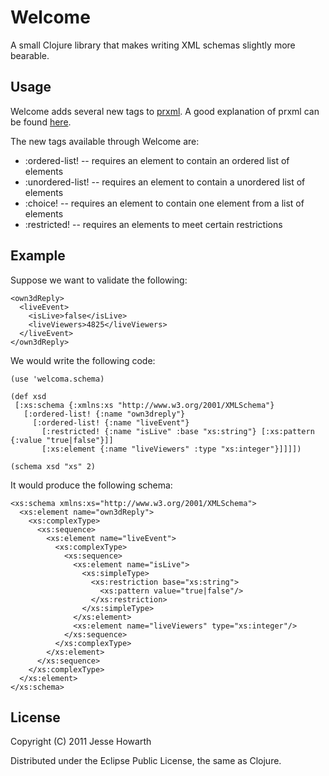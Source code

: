 Welcome
=======

A small Clojure library that makes writing XML schemas slightly more bearable.

Usage
-----
Welcome adds several new tags to [prxml](http://richhickey.github.com/clojure-contrib/prxml-api.html).
A good explanation of prxml can be found [here](http://nakkaya.com/2009/10/10/processing-xml-with-clojure/). 

The new tags available through Welcome are:

* :ordered-list! -- requires an element to contain an ordered list of elements
* :unordered-list! -- requires an element to contain a unordered list of elements
* :choice! -- requires an element to contain one element from a list of elements
* :restricted! -- requires an elements to meet certain restrictions


Example
-------

Suppose we want to validate the following:

    <own3dReply>
      <liveEvent>
        <isLive>false</isLive>
        <liveViewers>4825</liveViewers>
      </liveEvent>
    </own3dReply>

We would write the following code:
    
    (use 'welcoma.schema)

    (def xsd 
     [:xs:schema {:xmlns:xs "http://www.w3.org/2001/XMLSchema"}
       [:ordered-list! {:name "own3dreply"}
         [:ordered-list! {:name "liveEvent"}
           [:restricted! {:name "isLive" :base "xs:string"} [:xs:pattern {:value "true|false"}]]
           [:xs:element {:name "liveViewers" :type "xs:integer"}]]]])

    (schema xsd "xs" 2)

It would produce the following schema:

    <xs:schema xmlns:xs="http://www.w3.org/2001/XMLSchema">
      <xs:element name="own3dReply">
        <xs:complexType>
          <xs:sequence>
            <xs:element name="liveEvent">
              <xs:complexType>
                <xs:sequence>
                  <xs:element name="isLive">
                    <xs:simpleType>
                      <xs:restriction base="xs:string">
                        <xs:pattern value="true|false"/>
                      </xs:restriction>
                    </xs:simpleType>
                  </xs:element>
                  <xs:element name="liveViewers" type="xs:integer"/>
                </xs:sequence>
              </xs:complexType>
            </xs:element>
          </xs:sequence>
        </xs:complexType>
      </xs:element>
    </xs:schema>


License
-------

Copyright (C) 2011 Jesse Howarth

Distributed under the Eclipse Public License, the same as Clojure.
